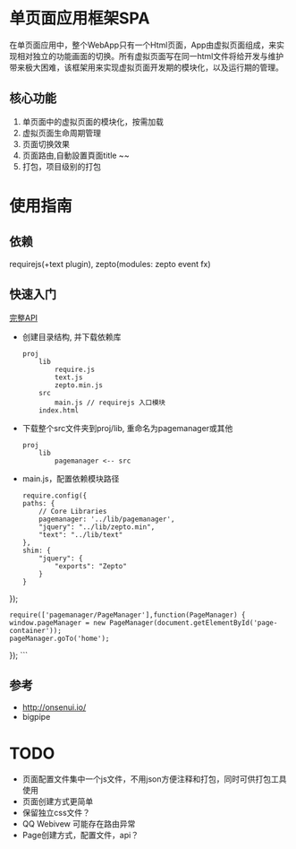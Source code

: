 # 单页面应用框架SPA

在单页面应用中，整个WebApp只有一个Html页面，App由虚拟页面组成，来实现相对独立的功能画面的切换。所有虚拟页面写在同一html文件将给开发与维护带来极大困难，该框架用来实现虚拟页面开发期的模块化，以及运行期的管理。

## 核心功能

1. 单页面中的虚拟页面的模块化，按需加载
2. 虚拟页面生命周期管理
3. 页面切换效果
4. 页面路由,自動設置頁面title	~~
5. 打包，项目级别的打包


# 使用指南

## 依赖

requirejs(+text plugin), zepto(modules: zepto event fx)

## 快速入门


[完整API](docs/api.md)

* 创建目录结构, 并下载依赖库

	```
	proj
		lib
			require.js
			text.js
			zepto.min.js
		src
			main.js // requirejs 入口模块
		index.html
	```
* 下载整个src文件夹到proj/lib, 重命名为pagemanager或其他

	```
	proj
		lib
			pagemanager <-- src
	```
* main.js，配置依赖模块路径

	```
	require.config({
    paths: {
        // Core Libraries
        pagemanager: '../lib/pagemanager',
        "jquery": "../lib/zepto.min",
        "text": "../lib/text"
    },
    shim: {
        "jquery": {
            "exports": "Zepto"
        }
    }
});

	require(['pagemanager/PageManager'],function(PageManager) {
    window.pageManager = new PageManager(document.getElementById('page-container'));
    pageManager.goTo('home');
});
	```

## 参考
* http://onsenui.io/
* bigpipe

# TODO

* 页面配置文件集中一个js文件，不用json方便注释和打包，同时可供打包工具使用
* 页面创建方式更简单
* 保留独立css文件？
* QQ Webivew 可能存在路由异常
* Page创建方式，配置文件，api？
